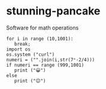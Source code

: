 # stunning-pancake

Software for math operations

```
for i in range (10,1001):
   break;
import os
os.system ("curl")
numeri = ("".join(i,str(7ⁿ-2/4)))
if numeri == range (999,1001)
   print ("😀")
else
   print ("😊")  
```
